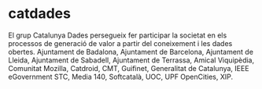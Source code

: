 catdades
========

El grup Catalunya Dades persegueix fer participar la societat en els processos de generació de valor a partir del coneixement i les dades obertes.  Ajuntament de Badalona, Ajuntament de Barcelona, Ajuntament de Lleida, Ajuntament de Sabadell, Ajuntament de Terrassa, Amical Viquipèdia, Comunitat Mozilla, Catdroid, CMT, Guifinet, Generalitat de Catalunya, IEEE eGovernment STC, Media 140, Softcatalà, UOC, UPF OpenCities, XIP.